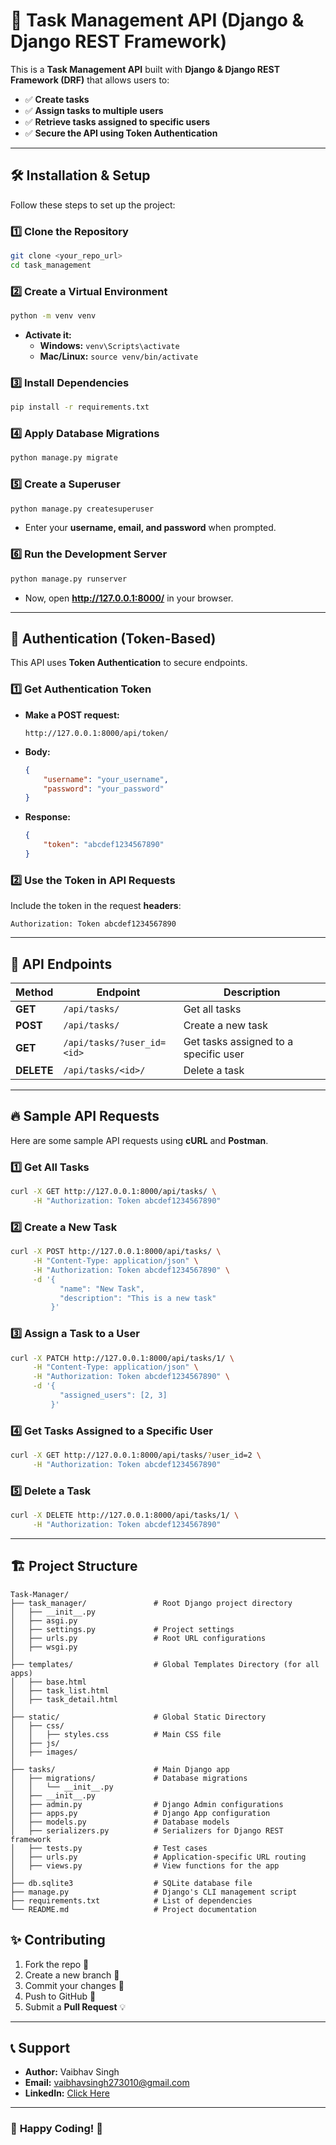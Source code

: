 # 📝 Task Management API (Django & Django REST Framework)

This is a **Task Management API** built with **Django & Django REST Framework (DRF)** that allows users to:
- ✅ **Create tasks**
- ✅ **Assign tasks to multiple users**
- ✅ **Retrieve tasks assigned to specific users**
- ✅ **Secure the API using Token Authentication**

---

## 🛠 **Installation & Setup**
Follow these steps to set up the project:

### **1️⃣ Clone the Repository**
```sh
git clone <your_repo_url>
cd task_management
```

### **2️⃣ Create a Virtual Environment**
```sh
python -m venv venv
```
- **Activate it:**
  - **Windows:** `venv\Scripts\activate`
  - **Mac/Linux:** `source venv/bin/activate`

### **3️⃣ Install Dependencies**
```sh
pip install -r requirements.txt
```

### **4️⃣ Apply Database Migrations**
```sh
python manage.py migrate
```

### **5️⃣ Create a Superuser**
```sh
python manage.py createsuperuser
```
- Enter your **username, email, and password** when prompted.

### **6️⃣ Run the Development Server**
```sh
python manage.py runserver
```
- Now, open **http://127.0.0.1:8000/** in your browser.

---

## 🔑 **Authentication (Token-Based)**
This API uses **Token Authentication** to secure endpoints.

### **1️⃣ Get Authentication Token**
- **Make a POST request:**
  ```
  http://127.0.0.1:8000/api/token/
  ```
- **Body:**
  ```json
  {
      "username": "your_username",
      "password": "your_password"
  }
  ```
- **Response:**
  ```json
  {
      "token": "abcdef1234567890"
  }
  ```

### **2️⃣ Use the Token in API Requests**
Include the token in the request **headers**:
```
Authorization: Token abcdef1234567890
```

---

## 📌 **API Endpoints**
| Method | Endpoint | Description |
|--------|---------|-------------|
| **GET** | `/api/tasks/` | Get all tasks |
| **POST** | `/api/tasks/` | Create a new task |
| **GET** | `/api/tasks/?user_id=<id>` | Get tasks assigned to a specific user |
| **DELETE** | `/api/tasks/<id>/` | Delete a task |

---

## 🔥 **Sample API Requests**
Here are some sample API requests using **cURL** and **Postman**.

### **1️⃣ Get All Tasks**
```sh
curl -X GET http://127.0.0.1:8000/api/tasks/ \
     -H "Authorization: Token abcdef1234567890"
```

### **2️⃣ Create a New Task**
```sh
curl -X POST http://127.0.0.1:8000/api/tasks/ \
     -H "Content-Type: application/json" \
     -H "Authorization: Token abcdef1234567890" \
     -d '{
           "name": "New Task",
           "description": "This is a new task"
         }'
```

### **3️⃣ Assign a Task to a User**
```sh
curl -X PATCH http://127.0.0.1:8000/api/tasks/1/ \
     -H "Content-Type: application/json" \
     -H "Authorization: Token abcdef1234567890" \
     -d '{
           "assigned_users": [2, 3]
         }'
```

### **4️⃣ Get Tasks Assigned to a Specific User**
```sh
curl -X GET http://127.0.0.1:8000/api/tasks/?user_id=2 \
     -H "Authorization: Token abcdef1234567890"
```

### **5️⃣ Delete a Task**
```sh
curl -X DELETE http://127.0.0.1:8000/api/tasks/1/ \
     -H "Authorization: Token abcdef1234567890"
```

---

## 🏗 **Project Structure**
```
Task-Manager/
├── task_manager/               # Root Django project directory
│   ├── __init__.py
│   ├── asgi.py
│   ├── settings.py             # Project settings
│   ├── urls.py                 # Root URL configurations
│   ├── wsgi.py
│
├── templates/                  # Global Templates Directory (for all apps)
│   ├── base.html
│   ├── task_list.html
│   ├── task_detail.html
│
├── static/                     # Global Static Directory
│   ├── css/
│   │   ├── styles.css          # Main CSS file
│   ├── js/
│   ├── images/
│
├── tasks/                      # Main Django app
│   ├── migrations/             # Database migrations
│   │   └── __init__.py
│   ├── __init__.py
│   ├── admin.py                # Django Admin configurations
│   ├── apps.py                 # Django App configuration
│   ├── models.py               # Database models
│   ├── serializers.py          # Serializers for Django REST framework
│   ├── tests.py                # Test cases
│   ├── urls.py                 # Application-specific URL routing
│   ├── views.py                # View functions for the app
│
├── db.sqlite3                  # SQLite database file
├── manage.py                   # Django's CLI management script
├── requirements.txt            # List of dependencies
└── README.md                   # Project documentation

```

## ✨ **Contributing**
1. Fork the repo 🍴
2. Create a new branch 🌿
3. Commit your changes 🎯
4. Push to GitHub 🚀
5. Submit a **Pull Request** 💡

---

## 📞 **Support**
- **Author:** Vaibhav Singh  
- **Email:** vaibhavsingh273010@gmail.com  
- **LinkedIn:** [Click Here](https://www.linkedin.com/in/vaibhav-singh-2a5991229/)  

---

### 🎉 **Happy Coding! 🚀**
